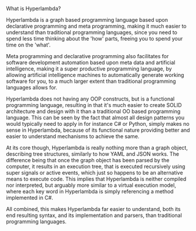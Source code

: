 What is Hyperlambda?

Hyperlambda is a graph based programming language based upon declarative programming and meta programming,
making it much easier to understand than traditional programming languages, since you need to
spend less time thinking about the 'how' parts, freeing you to spend your time on the 'what'.

Meta programming and declarative programming also facilitates for software development
automation based upon meta data and artificial intelligence, making it a super productive
programming language, by allowing artificial intelligence machines to automatically generate
working software for you, to a much larger extent than traditional programming languages
allows for.

Hyperlambda does not having any OOP constructs, but is a functional programming language,
resulting in that it's much easier to create SOLID architecture and design with it than
a traditional OO based programming language. This can be seen by the fact that almost all
design patterns you would typically need to apply in for instance C# or Python, simply makes
no sense in Hyperlambda, because of its functional nature providing better and easier to
understand mechanisms to achieve the same.

At its core though, Hyperlambda is really nothing more than a graph object, describing
tree structures, similarly to how YAML and JSON works. The difference being that once the
graph object has been parsed by the computer, it results in an execution tree, that is
executed recursively using super signals or active events, which just so happens to be
an alternative means to execute code. This implies that Hyperlambda is neither compiled
nor interpreted, but arguably more similar to a virtual execution model, where each key
word in Hyperlambda is simply referencing a method implemented in C#.

All combined, this makes Hyperlambda far easier to understand, both its end resulting syntax,
and its implementation and parsers, than traditional programming languages.
